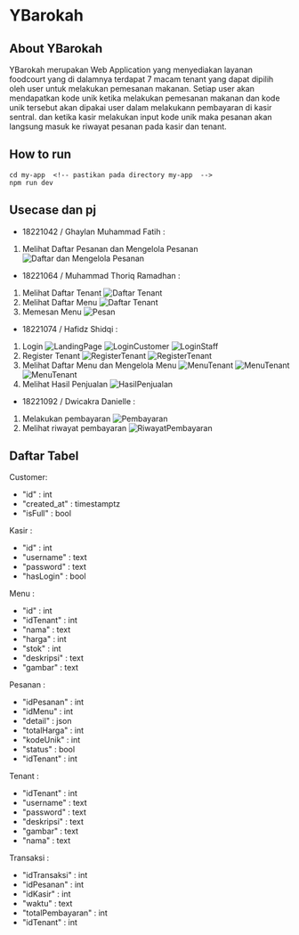 # YBarokah

## About YBarokah

YBarokah merupakan Web Application yang menyediakan layanan foodcourt yang di dalamnya terdapat 7 macam tenant yang dapat dipilih oleh user untuk melakukan pemesanan makanan. Setiap user akan mendapatkan kode unik ketika melakukan pemesanan makanan dan kode unik tersebut akan dipakai user dalam melakukann pembayaran di kasir sentral. dan ketika kasir melakukan input kode unik maka pesanan akan langsung masuk ke riwayat pesanan pada kasir dan tenant.

## How to run

```
cd my-app  <!-- pastikan pada directory my-app  -->
npm run dev
```

## Usecase dan pj
- 18221042 / Ghaylan Muhammad Fatih : 
1. Melihat Daftar Pesanan dan Mengelola Pesanan
![Daftar dan Mengelola Pesanan](/my-app/doc/Tenant/2.MengelolaPesanan.png)


- 18221064 / Muhammad Thoriq Ramadhan : 
1. Melihat Daftar Tenant
![Daftar Tenant](/my-app/doc/Customer/1.DashboardCustomer.png)
2. Melihat Daftar Menu
![Daftar Tenant](/my-app/doc/Customer/2.DaftarMenu(Customer).png)
3. Memesan Menu
![Pesan](/my-app/doc/Customer/3.DaftarCart.png)


- 18221074 / Hafidz Shidqi : 
1. Login
![LandingPage](/my-app/doc/1.LandingPage.png)
![LoginCustomer](/my-app/doc/1a.LoginCustomer.png)
![LoginStaff](/my-app/doc/1b.LoginStaff.png)
2. Register Tenant
![RegisterTenant](/my-app/doc/Kasir/4.RegisterTenant.png)
![RegisterTenant](/my-app/doc/Kasir/4a.DetailRegisterTenant.png)
3. Melihat Daftar Menu dan Mengelola Menu
![MenuTenant](/my-app/doc/Tenant/3.MengelolaMenu.png)
![MenuTenant](/my-app/doc/Tenant/3a.TambahMenu.png)
![MenuTenant](/my-app/doc/Tenant/3b.UpdateMenu.png)
4. Melihat Hasil Penjualan
![HasilPenjualan](/my-app/doc/Tenant/4.HasilPenjualan.png)


- 18221092 / Dwicakra Danielle : 
1. Melakukan pembayaran
![Pembayaran](/my-app/doc/Kasir/2.MengelolaPembayaran.png)
2. Melihat riwayat pembayaran
![RiwayatPembayaran](/my-app/doc/Kasir/3.RiwayatPembayaran.png)


## Daftar Tabel
Customer:
- "id" : int
- "created_at" : timestamptz
- "isFull" : bool


Kasir :
- "id" : int
- "username" : text
- "password" : text
- "hasLogin" : bool


Menu : 
- "id" : int
- "idTenant" : int
- "nama" : text
- "harga" : int
- "stok" : int
- "deskripsi" : text
- "gambar" : text


Pesanan : 
- "idPesanan" : int
- "idMenu" : int
- "detail" : json
- "totalHarga" : int
- "kodeUnik" : int
- "status" : bool
- "idTenant" : int


Tenant : 
- "idTenant" : int
- "username" : text
- "password" : text
- "deskripsi" : text
- "gambar" : text
- "nama" : text


Transaksi : 
- "idTransaksi" : int
- "idPesanan" : int
- "idKasir" : int
- "waktu" : text
- "totalPembayaran" : int
- "idTenant" : int

